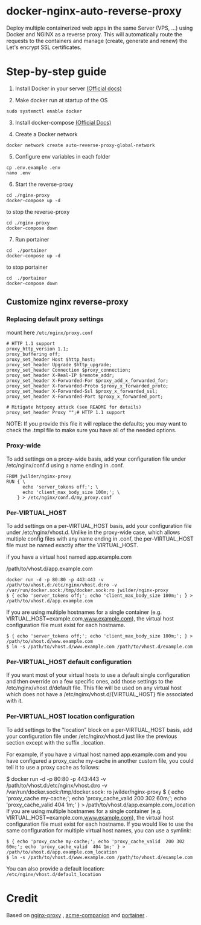 # docker-nginx-auto-reverse-proxy

Deploy multiple containerized web apps in the same Server (VPS, ...) using Docker and NGINX as a reverse proxy. This
will automatically route the requests to the containers and manage (create, generate and renew) the Let's encrypt SSL
certificates.

# Step-by-step guide

1. Install Docker in your server [(Official docs)](https://docs.docker.com/engine/install/ubuntu/)

2. Make docker run at startup of the OS

```
sudo systemctl enable docker
```

3. Install docker-compose [(Official Docs)](https://docs.docker.com/compose/install/)

4. Create a Docker network

```
docker network create auto-reverse-proxy-global-network
```

5. Configure env variables in each folder

```
cp .env.example .env
nano .env
```

6. Start the reverse-proxy

```
cd ./nginx-proxy
docker-compose up -d
```

to stop the reverse-proxy

```
cd ./nginx-proxy
docker-compose down
```

7. Run portainer

```
cd  ./portainer
docker-compose up -d
```

to stop portainer

```
cd  ./portainer
docker-compose down
```

## Customize nginx reverse-proxy

### Replacing default proxy settings

mount here `/etc/nginx/proxy.conf`

```
# HTTP 1.1 support
proxy_http_version 1.1;
proxy_buffering off;
proxy_set_header Host $http_host;
proxy_set_header Upgrade $http_upgrade;
proxy_set_header Connection $proxy_connection;
proxy_set_header X-Real-IP $remote_addr;
proxy_set_header X-Forwarded-For $proxy_add_x_forwarded_for;
proxy_set_header X-Forwarded-Proto $proxy_x_forwarded_proto;
proxy_set_header X-Forwarded-Ssl $proxy_x_forwarded_ssl;
proxy_set_header X-Forwarded-Port $proxy_x_forwarded_port;

# Mitigate httpoxy attack (see README for details)
proxy_set_header Proxy "";# HTTP 1.1 support
```

NOTE: If you provide this file it will replace the defaults; you may want to check the .tmpl file to make sure you have
all of the needed options.

### Proxy-wide

To add settings on a proxy-wide basis, add your configuration file under /etc/nginx/conf.d using a name ending in .conf.

```
FROM jwilder/nginx-proxy
RUN { \
      echo 'server_tokens off;'; \
      echo 'client_max_body_size 100m;'; \
    } > /etc/nginx/conf.d/my_proxy.conf
```

### Per-VIRTUAL_HOST

To add settings on a per-VIRTUAL_HOST basis, add your configuration file under /etc/nginx/vhost.d. Unlike in the
proxy-wide case, which allows multiple config files with any name ending in .conf, the per-VIRTUAL_HOST file must be
named exactly after the VIRTUAL_HOST.

if you have a virtual host named app.example.com

/path/to/vhost.d/app.example.com

```
docker run -d -p 80:80 -p 443:443 -v /path/to/vhost.d:/etc/nginx/vhost.d:ro -v /var/run/docker.sock:/tmp/docker.sock:ro jwilder/nginx-proxy
$ { echo 'server_tokens off;'; echo 'client_max_body_size 100m;'; } > /path/to/vhost.d/app.example.com
```

If you are using multiple hostnames for a single container (e.g. VIRTUAL_HOST=example.com,www.example.com), the virtual
host configuration file must exist for each hostname.

```
$ { echo 'server_tokens off;'; echo 'client_max_body_size 100m;'; } > /path/to/vhost.d/www.example.com
$ ln -s /path/to/vhost.d/www.example.com /path/to/vhost.d/example.com
```

### Per-VIRTUAL_HOST default configuration

If you want most of your virtual hosts to use a default single configuration and then override on a few specific ones,
add those settings to the /etc/nginx/vhost.d/default file. This file will be used on any virtual host which does not
have a /etc/nginx/vhost.d/{VIRTUAL_HOST} file associated with it.

### Per-VIRTUAL_HOST location configuration

To add settings to the "location" block on a per-VIRTUAL_HOST basis, add your configuration file under
/etc/nginx/vhost.d just like the previous section except with the suffix _location.

For example, if you have a virtual host named app.example.com and you have configured a proxy_cache my-cache in another
custom file, you could tell it to use a proxy cache as follows:

$ docker run -d -p 80:80 -p 443:443 -v /path/to/vhost.d:/etc/nginx/vhost.d:ro -v /var/run/docker.sock:/tmp/docker.sock:
ro jwilder/nginx-proxy $ { echo 'proxy_cache my-cache;'; echo 'proxy_cache_valid 200 302 60m;'; echo 'proxy_cache_valid
404 1m;' } > /path/to/vhost.d/app.example.com_location If you are using multiple hostnames for a single container (e.g.
VIRTUAL_HOST=example.com,www.example.com), the virtual host configuration file must exist for each hostname. If you
would like to use the same configuration for multiple virtual host names, you can use a symlink:

```
$ { echo 'proxy_cache my-cache;'; echo 'proxy_cache_valid  200 302  60m;'; echo 'proxy_cache_valid  404 1m;' } > /path/to/vhost.d/app.example.com_location
$ ln -s /path/to/vhost.d/www.example.com /path/to/vhost.d/example.com
```

You can also provide a default location: `/etc/nginx/vhost.d/default_location`

# Credit

Based on [nginx-proxy](https://github.com/nginx-proxy/nginx-proxy)
, [acme-companion](https://github.com/nginx-proxy/acme-companion)
and [portainer](https://docs.portainer.io/v/ce-2.11/advanced/reverse-proxy/nginx)
.
